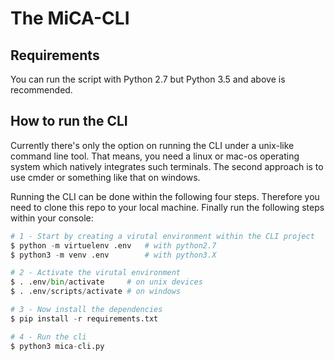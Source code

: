 # The MiCA-CLI

## Requirements
You can run the script with Python 2.7 but Python 3.5 and above is recommended.

## How to run the CLI
Currently there's only the option on running the CLI under a unix-like command line tool.
That means, you need a linux or mac-os operating system which natively integrates such terminals.
The second approach is to use cmder or something like that on windows.

Running the CLI can be done within the following four steps. Therefore you need to clone this repo to your local machine.
Finally run the following steps within your console:
```python
# 1 - Start by creating a virutal environment within the CLI project
$ python -m virtuelenv .env   # with python2.7
$ python3 -m venv .env        # with python3.X

# 2 - Activate the virutal environment
$ . .env/bin/activate     # on unix devices
$ . .env/scripts/activate # on windows

# 3 - Now install the dependencies
$ pip install -r requirements.txt

# 4 - Run the cli
$ python3 mica-cli.py
```

